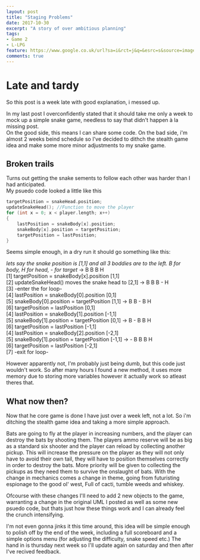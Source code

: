 ```yaml
---
layout: post
title: "Staging Problems"
date: 2017-10-30
excerpt: "A story of over ambitious planning"
tags:
- Game 2
- L-LPG
feature: https://www.google.co.uk/url?sa=i&rct=j&q=&esrc=s&source=images&cd=&ved=0ahUKEwiajMiIyJnXAhURPVAKHRiGDdEQjBwIBA&url=http%3A%2F%2Fwww.quickanddirtytips.com%2Fsites%2Fdefault%2Ffiles%2Fimages%2F5365%2Fmistake.jpg&psig=AOvVaw1S08ClleO5Osi2LKCTD-KR&ust=1509494676933378
comments: true
---
```


# Late and tardy
So this post is a week late with good explanation, i messed up.

In my last post I overconfidently stated that it should take me only a week to mock up a simple snake game, needless to say that didn't happen à la missing post. <br>
On the good side, this means I can share some code. On the bad side, i'm almost 2 weeks beind schedule so I've decided to dithch the stealth game idea and make some more minor adjustments to my snake game.

## Broken trails
Turns out getting the snake sements to follow each other was harder than I had anticipated. <br>
My psuedo code looked a little like this
```c++
targetPosition = snakeHead.position;
updateSnakeHead(); //Function to move the player
for (int x = 0; x < player.length; x++)
{
    lastPosition = snakeBody[x].position;
    snakeBody[x].position = targetPosition;
    targetPosition = lastPosition;
}
```
Seems simple enough, in a dry run it should go something like this:

_lets say the snake position is [1,1] and all 3 boddies are to the left. B for body, H for head, - for target_ -> B B B H <br>
[1] targetPosition = snakeBody[x].position [1,1] <br>
[2] updateSnakeHead() moves the snake head to [2,1] -> B B B - H <br>
[3] -enter the for loop- <br>
[4] lastPosition = snakeBody[0].position [0,1] <br>
[5] snakeBody[0].position = targetPosition [1,1] -> B B - B H <br>
[6] targetPosition = lastPosition [0,1] <br>
[4] lastPosition = snakeBody[1].position [-1,1] <br>
[5] snakeBody[1].position = targetPosition [0,1] -> B - B B H <br>
[6] targetPosition = lastPosition [-1,1] <br>
[4] lastPosition = snakeBody[2].position [-2,1] <br>
[5] snakeBody[1].position = targetPosition [-1,1] -> - B B B H <br>
[6] targetPosition = lastPosition [-2,1] <br>
[7] -exit for loop- <br>

However apparently not, I'm probably just being dumb, but this code just wouldn't work. So after many hours I found a new method, it uses more memory due to storing more variables however it actually work so atleast theres that.

## What now then?
Now that he core game is done I have just over a week left, not a lot. So i'm ditching the stealth game idea and taking a more simple approach.

Bats are going to fly at the player in increasing numbers, and the player can destroy the bats by shooting them. The players ammo reserve will be as big as a standard six shooter and the player can reload by collecting another pickup. This will increase the pressure on the player as they will not only have to avoid their own tail, they will have to position themselves correctly in order to destroy the bats. More priority will be given to collecting the pickups as they need them to survive the onslaught of bats. With the change in mechanics comes a change in theme, going from futuristing espionage to the good ol' west, Full of cacti, tumble weeds and whiskey.

Ofcourse with these changes I'll need to add 2 new objects to the game, warranting a change in the original UML I posted as well as some new psuedo code, but thats just how these things work and I can already feel the crunch intensifying. 

I'm not even gonna jinks it this time around, this idea will be simple enough to polish off by the end of the week, including a full scoreboard and a simple options menu (for adjusting the difficulty, snake speed etc.) The hand in is thursday next week so I'll update again on saturday and then after I've recived feedback.

